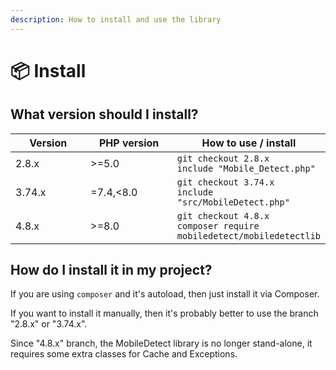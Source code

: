 ```yaml
---
description: How to install and use the library
---
```


# 📦 Install

## **What version should I install?**

<table><thead><tr><th width="113">Version</th><th width="135">PHP version</th><th>How to use / install</th></tr></thead><tbody><tr><td>2.8.x</td><td>>=5.0</td><td><code>git checkout 2.8.x</code><br><code>include "Mobile_Detect.php"</code></td></tr><tr><td>3.74.x</td><td>=7.4,&#x3C;8.0</td><td><code>git checkout 3.74.x</code><br><code>include "src/MobileDetect.php"</code></td></tr><tr><td>4.8.x</td><td>>=8.0</td><td><code>git checkout 4.8.x</code><br><code>composer require mobiledetect/mobiledetectlib</code></td></tr></tbody></table>

## **How do I install it in my project?**

If you are using `composer` and it's autoload, then just install it via Composer.

If you want to install it manually, then it's probably better to use the branch "2.8.x" or "3.74.x".

Since "4.8.x" branch, the MobileDetect library is no longer stand-alone, it requires some extra classes for Cache and Exceptions.
